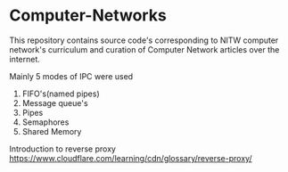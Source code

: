 # Computer-Networks

This repository contains source code's corresponding to NITW computer network's curriculum and curation of Computer Network articles over the internet.

Mainly 5 modes of IPC were used
1. FIFO's(named pipes)
2. Message queue's
3. Pipes
4. Semaphores
5. Shared Memory

Introduction to reverse proxy 
https://www.cloudflare.com/learning/cdn/glossary/reverse-proxy/
